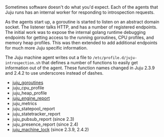 Sometimes software doesn't do what you'd expect. Each of the agents that Juju runs has an internal worker for responding to introspection requests.

As the agents start up, a goroutine is started to listen on an abstract domain socket. The listener talks HTTP, and has a number of registered endpoints. The initial work was to expose the internal golang runtime debugging endpoints for getting access to the running goroutines, CPU profiles, and memory heap profiles. This was then extended to add additional endpoints for much more Juju specific information.

The Juju machine agent writes out a file to `/etc/profile.d/juju-introspection.sh` that defines a number of functions to easily get information out of the agent. These function names changed in Juju 2.3.9 and 2.4.2 to use underscores instead of dashes.

* [juju_goroutines](https://discourse.jujucharms.com/t/agent-introspection-juju-goroutines/118)
* juju_cpu_profile
* juju_heap_profile
* [juju_engine_report](https://discourse.jujucharms.com/t/agent-introspection-juju-engine-report/146)
* juju_metrics
* juju_statepool_report
* juju_statetracker_report
* juju_pubsub_report (since 2.3)
* juju_presence_report (since 2.4)
* [juju_machine_lock](https://discourse.jujucharms.com/t/agent-introspection-juju-machine-lock/116) (since 2.3.9, 2.4.2)
